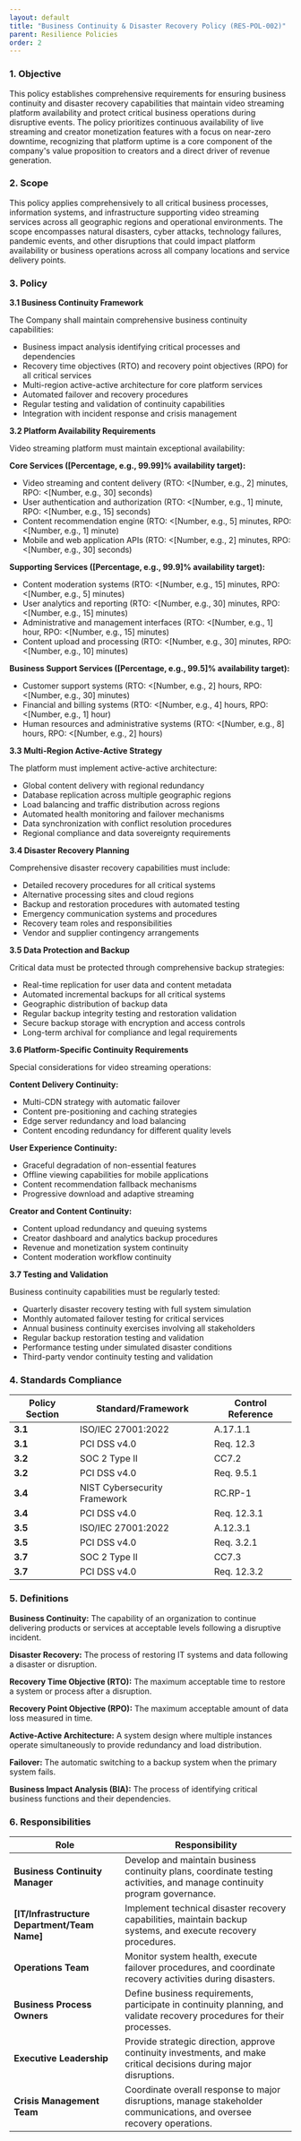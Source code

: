 ```yaml
---
layout: default
title: "Business Continuity & Disaster Recovery Policy (RES-POL-002)"
parent: Resilience Policies
order: 2
---
```


### 1. Objective

This policy establishes comprehensive requirements for ensuring business continuity and disaster recovery capabilities that maintain video streaming platform availability and protect critical business operations during disruptive events. The policy prioritizes continuous availability of live streaming and creator monetization features with a focus on near-zero downtime, recognizing that platform uptime is a core component of the company's value proposition to creators and a direct driver of revenue generation.

### 2. Scope

This policy applies comprehensively to all critical business processes, information systems, and infrastructure supporting video streaming services across all geographic regions and operational environments. The scope encompasses natural disasters, cyber attacks, technology failures, pandemic events, and other disruptions that could impact platform availability or business operations across all company locations and service delivery points.

### 3. Policy

**3.1 Business Continuity Framework**

The Company shall maintain comprehensive business continuity capabilities:
- Business impact analysis identifying critical processes and dependencies
- Recovery time objectives (RTO) and recovery point objectives (RPO) for all critical services
- Multi-region active-active architecture for core platform services
- Automated failover and recovery procedures
- Regular testing and validation of continuity capabilities
- Integration with incident response and crisis management

**3.2 Platform Availability Requirements**

Video streaming platform must maintain exceptional availability:

**Core Services ([Percentage, e.g., 99.99]% availability target):**
- Video streaming and content delivery (RTO: <[Number, e.g., 2] minutes, RPO: <[Number, e.g., 30] seconds)
- User authentication and authorization (RTO: <[Number, e.g., 1] minute, RPO: <[Number, e.g., 15] seconds)
- Content recommendation engine (RTO: <[Number, e.g., 5] minutes, RPO: <[Number, e.g., 1] minute)
- Mobile and web application APIs (RTO: <[Number, e.g., 2] minutes, RPO: <[Number, e.g., 30] seconds)

**Supporting Services ([Percentage, e.g., 99.9]% availability target):**
- Content moderation systems (RTO: <[Number, e.g., 15] minutes, RPO: <[Number, e.g., 5] minutes)
- User analytics and reporting (RTO: <[Number, e.g., 30] minutes, RPO: <[Number, e.g., 15] minutes)
- Administrative and management interfaces (RTO: <[Number, e.g., 1] hour, RPO: <[Number, e.g., 15] minutes)
- Content upload and processing (RTO: <[Number, e.g., 30] minutes, RPO: <[Number, e.g., 10] minutes)

**Business Support Services ([Percentage, e.g., 99.5]% availability target):**
- Customer support systems (RTO: <[Number, e.g., 2] hours, RPO: <[Number, e.g., 30] minutes)
- Financial and billing systems (RTO: <[Number, e.g., 4] hours, RPO: <[Number, e.g., 1] hour)
- Human resources and administrative systems (RTO: <[Number, e.g., 8] hours, RPO: <[Number, e.g., 2] hours)

**3.3 Multi-Region Active-Active Strategy**

The platform must implement active-active architecture:
- Global content delivery with regional redundancy
- Database replication across multiple geographic regions
- Load balancing and traffic distribution across regions
- Automated health monitoring and failover mechanisms
- Data synchronization with conflict resolution procedures
- Regional compliance and data sovereignty requirements

**3.4 Disaster Recovery Planning**

Comprehensive disaster recovery capabilities must include:
- Detailed recovery procedures for all critical systems
- Alternative processing sites and cloud regions
- Backup and restoration procedures with automated testing
- Emergency communication systems and procedures
- Recovery team roles and responsibilities
- Vendor and supplier contingency arrangements

**3.5 Data Protection and Backup**

Critical data must be protected through comprehensive backup strategies:
- Real-time replication for user data and content metadata
- Automated incremental backups for all critical systems
- Geographic distribution of backup data
- Regular backup integrity testing and restoration validation
- Secure backup storage with encryption and access controls
- Long-term archival for compliance and legal requirements

**3.6 Platform-Specific Continuity Requirements**

Special considerations for video streaming operations:

**Content Delivery Continuity:**
- Multi-CDN strategy with automatic failover
- Content pre-positioning and caching strategies
- Edge server redundancy and load balancing
- Content encoding redundancy for different quality levels

**User Experience Continuity:**
- Graceful degradation of non-essential features
- Offline viewing capabilities for mobile applications
- Content recommendation fallback mechanisms
- Progressive download and adaptive streaming

**Creator and Content Continuity:**
- Content upload redundancy and queuing systems
- Creator dashboard and analytics backup procedures
- Revenue and monetization system continuity
- Content moderation workflow continuity

**3.7 Testing and Validation**

Business continuity capabilities must be regularly tested:
- Quarterly disaster recovery testing with full system simulation
- Monthly automated failover testing for critical services
- Annual business continuity exercises involving all stakeholders
- Regular backup restoration testing and validation
- Performance testing under simulated disaster conditions
- Third-party vendor continuity testing and validation

### 4. Standards Compliance

| **Policy Section** | **Standard/Framework** | **Control Reference** |
| --- | --- | --- |
| **3.1** | ISO/IEC 27001:2022 | A.17.1.1 |
| **3.1** | PCI DSS v4.0 | Req. 12.3 |
| **3.2** | SOC 2 Type II | CC7.2 |
| **3.2** | PCI DSS v4.0 | Req. 9.5.1 |
| **3.4** | NIST Cybersecurity Framework | RC.RP-1 |
| **3.4** | PCI DSS v4.0 | Req. 12.3.1 |
| **3.5** | ISO/IEC 27001:2022 | A.12.3.1 |
| **3.5** | PCI DSS v4.0 | Req. 3.2.1 |
| **3.7** | SOC 2 Type II | CC7.3 |
| **3.7** | PCI DSS v4.0 | Req. 12.3.2 |

### 5. Definitions

**Business Continuity:** The capability of an organization to continue delivering products or services at acceptable levels following a disruptive incident.

**Disaster Recovery:** The process of restoring IT systems and data following a disaster or disruption.

**Recovery Time Objective (RTO):** The maximum acceptable time to restore a system or process after a disruption.

**Recovery Point Objective (RPO):** The maximum acceptable amount of data loss measured in time.

**Active-Active Architecture:** A system design where multiple instances operate simultaneously to provide redundancy and load distribution.

**Failover:** The automatic switching to a backup system when the primary system fails.

**Business Impact Analysis (BIA):** The process of identifying critical business functions and their dependencies.

### 6. Responsibilities

| Role | Responsibility |
| --- | --- |
| **Business Continuity Manager** | Develop and maintain business continuity plans, coordinate testing activities, and manage continuity program governance. |
| **[IT/Infrastructure Department/Team Name]** | Implement technical disaster recovery capabilities, maintain backup systems, and execute recovery procedures. |
| **Operations Team** | Monitor system health, execute failover procedures, and coordinate recovery activities during disasters. |
| **Business Process Owners** | Define business requirements, participate in continuity planning, and validate recovery procedures for their processes. |
| **Executive Leadership** | Provide strategic direction, approve continuity investments, and make critical decisions during major disruptions. |
| **Crisis Management Team** | Coordinate overall response to major disruptions, manage stakeholder communications, and oversee recovery operations. |

